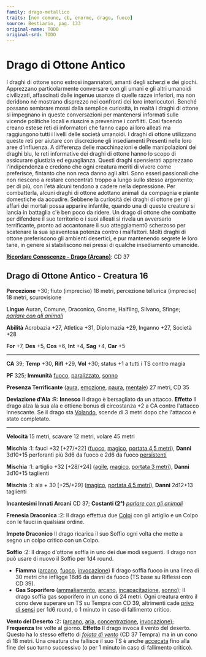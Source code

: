 ```yaml
---
family: drago-metallico
traits: [non comune, cb, enorme, drago, fuoco]
source: Bestiario, pag. 133
original-name: TODO
original-srd: TODO
---
```


# Drago di Ottone Antico

I draghi di ottone sono estrosi ingannatori, amanti degli scherzi e dei giochi.
Apprezzano particolarmente conversare con gli umani e gli altri umanoidi
civilizzati, affascinati dalle ingenue usanze di quelle razze inferiori, ma non
deridono né mostrano disprezzo nei confronti dei loro interlocutori. Benché
possano sembrare mossi dalla semplice curiosità, in realtà i draghi di ottone si
impegnano in queste conversazioni per mantenersi informati sulle vicende
politiche locali e riuscire a prevenirne i conflitti. Così facendo creano estese
reti di informatori che fanno capo ai loro alleati ma raggiungono tutti i
livelli delle società umanoidi. I draghi di ottone utilizzano queste reti per
aiutare con discrezione gli insediamenti Presenti nelle loro aree d'influenza. A
differenza delle macchinazioni e delle manipolazioni dei draghi blu, le reti
informative dei draghi di ottone hanno lo scopo di assicurare giustizia ed
eguaglianza. Questi draghi spensierati apprezzano l'indipendenza e credono che
ogni creatura meriti di vivere come preferisce, fintanto che non reca danno agli
altri. Sono esseri passionali che non riescono a restare concentrati troppo a
lungo sullo stesso argomento; per di più, con l'età alcuni tendono a cadere
nella depressione. Per combatterla, alcuni draghi di ottone adottano animali da
compagnia e piante domestiche da accudire. Sebbene la curiosità dei draghi di
ottone per gli affari dei mortali possa apparire infantile, quando una di queste
creature si lancia in battaglia c'è ben poco da ridere. Un drago di ottone che
combatte per difendere il suo territorio o i suoi alleati si rivela un
avversario terrificante, pronto ad accantonare il suo atteggiament0 scherzoso
per scatenare la sua spaventosa potenza contro i malfattori. Molti draghi di
ottone preferiscono gli ambienti desertici, e pur mantenendo segrete le loro
tane, in genere si stabiliscono nei pressi di qualche insediamento umanoide.

**[Ricordare Conoscenze - Drago (Arcano)](/azioni/abilita/ricordare-conoscenze)**:
CD 37

## Drago di Ottone Antico - Creatura 16

**Percezione** +30; fiuto (impreciso) 18 metri, percezione tellurica (impreciso)
18 metri, scurovisione

**Lingue** Auran, Comune, Draconico, Gnome, Halfling, Silvano, Sfinge;
_[parlare con gli animali](/incantesimi/parlare-con-gli-animali)_

**Abilità** Acrobazia +27, Atletica +31, Diplomazia +29, Inganno +27, Società
+28

**For** +7, **Des** +5, **Cos** +6, **Int** +4, **Sag** +4, **Car** +5

---

**CA** 39; **Temp** +30, **Rifl** +29, **Vol** +30; status +1 a tutti i TS
contro magia

**PF** 325; **Immunità** [fuoco](/tratti/fuoco),
[paralizzato](/tratti/paralizzato), [sonno](/tratti/sonno)

**Presenza Terrificante** ([aura](/tratti/aura), [emozione](/tratti/emozione),
[paura](/tratti/paura), [mentale](/tratti/mentale)) 27 metri, CD 35

**Deviazione d'Ala** :R: **Innesco** Il drago è bersagliato da un attacco.
**Effetto** Il drago alza la sua ala e ottiene bonus di circostanza +2 a CA
contro l'attacco innescante. Se il drago sta [Volando](/azioni/volare), scende
di 3 metri dopo che l'attacco è stato completato.

---

**Velocità** 15 metri, scavare 12 metri, volare 45 metri

**Mischia** :1: fauci +32 \[+27/+22] ([fuoco](/tratti/fuoco),
[magico](/tratti/magico), [portata 4,5 metri](/tratti/portata)), **Danni**
3d10+15 perforanti più 3d6 da fuoco e 2d6 da fuoco
[persistenti](/condizioni/danno-persistente)

**Mischia** :1: artiglio +32 \[+28/+24] ([agile](/tratti/agile),
[magico](/tratti/magico), [portata 3 metri](/tratti/portata)), **Danni** 3d10+15
taglienti

**Mischia** :1: ala + 30 \[+25/+29] ([magico](/tratti/magico),
[portata 4,5 metri](/tratti/portata)), **Danni** 2d12+13 taglienti

**Incantesimi Innati Arcani** CD 37; **Costanti (2°)**
_[parlare con gli animali](/incantesimi/parlare-con-gli-animali)_

**Frenesia Draconica** :2: Il drago effettua due [Colpi](/azioni/colpire) con
gli artiglio e un Colpo con le fauci in qualsiasi ordine.

**Impeto Draconico** Il drago ricarica il suo Soffio ogni volta che mette a
segno un colpo critico con un Colpo.

**Soffio** :2: Il drago d'ottone soffia in uno dei due modi seguenti. Il drago
non può usare di nuovo il Soffio per 1d4 round.

- **Fiamma** ([arcano](/tratti/arcano), [fuoco](/tratti/fuoco),
  [invocazione](/tratti/invocazione)) Il drago soffia fuoco in una linea di 30
  metri che infligge 16d6 da danni da fuoco (TS base su Riflessi con CD 39).
- **Gas Soporifero** ([ammaliamento](/tratti/ammaliamento),
  [arcano](/tratti/arcano), [incapacitazione](/tratti/incapacitazione),
  [sonno](/tratti/sonno)); Il drago soffia gas soporifero in un cono di 24
  metri. Ogni creatura entro il cono deve superare un TS su Tempra con CD 39,
  altrimenti cade [privo di sensi](/condizioni/privo-di-sensi) per 1d6 round, o
  1 minuto in caso di fallimento critico.

**Vento del Deserto** :2: ([arcano](/tratti/arcano), [aria](/tratti/aria),
[concentrazione](/tratti/concentrazione), [invocazione](/tratti/invocazione));
**Frequenza** tre volte al giorno. **Effetto** Il drago invoca il vento del
deserto. Questo ha lo stesso effetto di
_[folata di vento](/incantesimi/folata-di-vento)_ (CD 37 Tempra) ma in un cono
di 18 metri. Una creatura che fallisce il suo TS è anche
[accecata](/condizioni/accecato) fino alla fine del suo turno successivo (o per
1 minuto in caso di fallimento critico).
